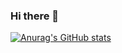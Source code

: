 ### Hi there 👋

[![Anurag's GitHub stats](https://github-readme-stats.vercel.app/api?JarlinFonseca=anuraghazra)](https://github.com/anuraghazra/github-readme-stats)



<!--
**JarlinFonseca/JarlinFonseca** is a ✨ _special_ ✨ repository because its `README.md` (this file) appears on your GitHub profile.

Here are some ideas to get you started:

- 🔭 I’m currently working on ...
- 🌱 I’m currently learning ...
- 👯 I’m looking to collaborate on ...
- 🤔 I’m looking for help with ...
- 💬 Ask me about ...
- 📫 How to reach me: ...
- 😄 Pronouns: ...
- ⚡ Fun fact: ...
-->
